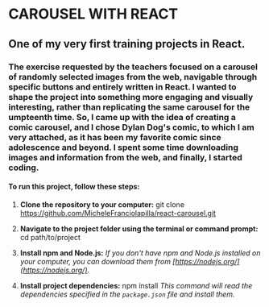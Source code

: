 # CAROUSEL WITH REACT

## One of my very first training projects in React.

### The exercise requested by the teachers focused on a carousel of randomly selected images from the web, navigable through specific buttons and entirely written in React. I wanted to shape the project into something more engaging and visually interesting, rather than replicating the same carousel for the umpteenth time. So, I came up with the idea of creating a comic carousel, and I chose Dylan Dog's comic, to which I am very attached, as it has been my favorite comic since adolescence and beyond. I spent some time downloading images and information from the web, and finally, I started coding.

#### To run this project, follow these steps:

1. **Clone the repository to your computer:**
git clone https://github.com/MicheleFranciolapilla/react-carousel.git

2. **Navigate to the project folder using the terminal or command prompt:**
cd path/to/project

3. **Install npm and Node.js:**
*If you don't have npm and Node.js installed on your computer, you can download them from [https://nodejs.org/](https://nodejs.org/).*

4. **Install project dependencies:**
npm install
*This command will read the dependencies specified in the `package.json` file and install them.*




